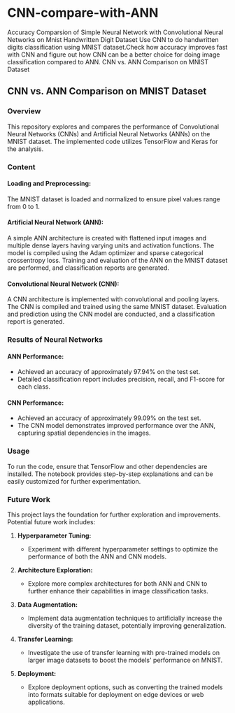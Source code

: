 # CNN-compare-with-ANN
Accuracy Comparsion of Simple Neural Network with Convolutional Neural Networks  on Mnist Handwritten Digit Dataset
Use CNN to do handwritten digits classification using MNIST dataset.Check how accuracy improves fast with CNN and figure out how CNN can be a better choice for doing image classification compared to ANN.
CNN vs. ANN Comparison on MNIST Dataset

## CNN vs. ANN Comparison on MNIST Dataset

### Overview

This repository explores and compares the performance of Convolutional Neural Networks (CNNs) and Artificial Neural Networks (ANNs) on the MNIST dataset. The implemented code utilizes TensorFlow and Keras for the analysis.

### Content

#### Loading and Preprocessing:

The MNIST dataset is loaded and normalized to ensure pixel values range from 0 to 1.

#### Artificial Neural Network (ANN):

A simple ANN architecture is created with flattened input images and multiple dense layers having varying units and activation functions. The model is compiled using the Adam optimizer and sparse categorical crossentropy loss. Training and evaluation of the ANN on the MNIST dataset are performed, and classification reports are generated.

#### Convolutional Neural Network (CNN):

A CNN architecture is implemented with convolutional and pooling layers. The CNN is compiled and trained using the same MNIST dataset. Evaluation and prediction using the CNN model are conducted, and a classification report is generated.

### Results of Neural Networks

#### ANN Performance:

- Achieved an accuracy of approximately 97.94% on the test set.
- Detailed classification report includes precision, recall, and F1-score for each class.

#### CNN Performance:

- Achieved an accuracy of approximately 99.09% on the test set.
- The CNN model demonstrates improved performance over the ANN, capturing spatial dependencies in the images.

### Usage

To run the code, ensure that TensorFlow and other dependencies are installed. The notebook provides step-by-step explanations and can be easily customized for further experimentation.

### Future Work

This project lays the foundation for further exploration and improvements. Potential future work includes:

1. **Hyperparameter Tuning:**
   - Experiment with different hyperparameter settings to optimize the performance of both the ANN and CNN models.

2. **Architecture Exploration:**
   - Explore more complex architectures for both ANN and CNN to further enhance their capabilities in image classification tasks.

3. **Data Augmentation:**
   - Implement data augmentation techniques to artificially increase the diversity of the training dataset, potentially improving generalization.

4. **Transfer Learning:**
   - Investigate the use of transfer learning with pre-trained models on larger image datasets to boost the models' performance on MNIST.

5. **Deployment:**
   - Explore deployment options, such as converting the trained models into formats suitable for deployment on edge devices or web applications.

